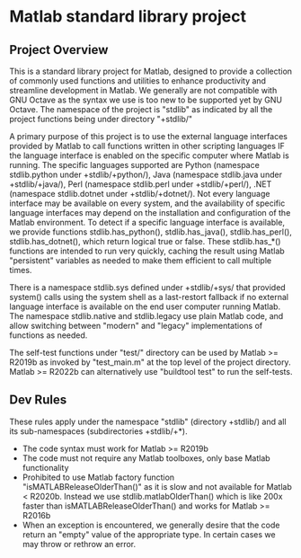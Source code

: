 # Matlab standard library project

## Project Overview

This is a standard library project for Matlab, designed to provide a collection of commonly used functions and utilities to enhance productivity and streamline development in Matlab.
We generally are not compatible with GNU Octave as the syntax we use is too new to be supported yet by GNU Octave.
The namespace of the project is "stdlib" as indicated by all the project functions being under directory "+stdlib/"

A primary purpose of this project is to use the external language interfaces provided by Matlab to call functions written in other scripting languages IF the language interface is enabled on the specific computer where Matlab is running.
The specific languages supported are Python (namespace stdlib.python under +stdlib/+python/), Java (namespace stdlib.java under +stdlib/+java/), Perl (namespace stdlib.perl under +stdlib/+perl/), .NET (namespace stdlib.dotnet under +stdlib/+dotnet/).
Not every language interface may be available on every system, and the availability of specific language interfaces may depend on the installation and configuration of the Matlab environment.
To detect if a specific language interface is available, we provide functions stdlib.has_python(), stdlib.has_java(), stdlib.has_perl(), stdlib.has_dotnet(), which return logical true or false. These stdlib.has_*() functions are intended to run very quickly, caching the result using Matlab "persistent" variables as needed to make them efficient to call multiple times.

There is a namespace stdlib.sys defined under +stdlib/+sys/ that provided system() calls using the system shell as a last-restort fallback if no external language interface is available on the end user computer running Matlab.
The namespace stdlib.native and stdlib.legacy use plain Matlab code, and allow switching between "modern" and "legacy" implementations of functions as needed.

The self-test functions under "test/" directory can be used by Matlab >= R2019b as invoked by "test_main.m" at the top level of the project directory.
Matlab >= R2022b can alternatively use "buildtool test" to run the self-tests.

## Dev Rules

These rules apply under the namespace "stdlib" (directory +stdlib/) and all its sub-namespaces (subdirectories +stdlib/+*).

- The code syntax must work for Matlab >= R2019b
- The code must not require any Matlab toolboxes, only base Matlab functionality
- Prohibited to use Matlab factory function "isMATLABReleaseOlderThan()" as it is slow and not available for Matlab < R2020b. Instead we use stdlib.matlabOlderThan() which is like 200x faster than isMATLABReleaseOlderThan() and works for Matlab >= R2016b
- When an exception is encountered, we generally desire that the code return an "empty" value of the appropriate type. In certain cases we may throw or rethrow an error.
